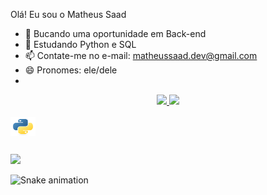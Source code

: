 Olá! Eu sou o Matheus Saad

- 🔭 Bucando uma oportunidade em Back-end
- 🌱 Estudando Python e SQL 
- 📫 Contate-me no e-mail: matheussaad.dev@gmail.com
- 😄 Pronomes: ele/dele 
-
<div align="center">
  <a href="https://github.com/MatheSaad">
  <img height="180em" src="https://github-readme-stats.vercel.app/api?username=MatheSaad&show_icons=true&theme=dark&include_all_commits=true&count_private=true"/>
  <img height="180em" src="https://github-readme-stats.vercel.app/api/top-langs/?username=MatheSaad&layout=compact&langs_count=7&theme=dark"/>
</div>
 <div style="display: inline_block"><br>
 <img align="center" alt="Rafa-Python" height="30" width="40" src="https://raw.githubusercontent.com/devicons/devicon/master/icons/python/python-original.svg">
</div>

##
<div>


 


  <a href="https://www.linkedin.com/in/matheus-lopes-6630041b2/" target="_blank"><img src="https://img.shields.io/badge/-LinkedIn-%230077B5?style=for-the-badge&logo=linkedin&logoColor=white" target="_blank"></a> 
 </div>
 
  ![Snake animation](https://github.com/MatheSaad/rafaballerini/blob/output/github-contribution-grid-snake.svg)
